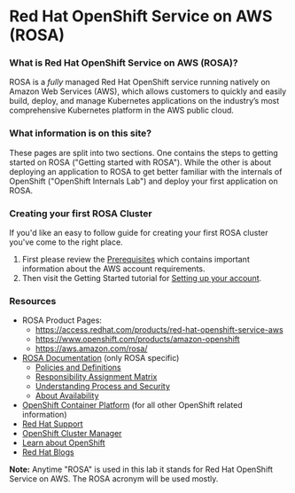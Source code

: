 # Red Hat OpenShift Service on AWS (ROSA)

### What is Red Hat OpenShift Service on AWS (ROSA)?
ROSA is a _fully_ managed Red Hat OpenShift service running natively on Amazon Web Services (AWS), which allows customers to quickly and easily build, deploy, and manage Kubernetes applications on the industry’s most comprehensive Kubernetes platform in the AWS public cloud. 

### What information is on this site?
These pages are split into two sections. One contains the steps to getting started on ROSA ("Getting started with ROSA").  While the other is about deploying an application to ROSA to get better familiar with the internals of OpenShift ("OpenShift Internals Lab") and deploy your first application on ROSA.

### Creating your first ROSA Cluster
If you'd like an easy to follow guide for creating your first ROSA cluster you've come to the right place.

1. First please review the [Prerequisites](https://docs.openshift.com/rosa/rosa_getting_started/rosa-aws-prereqs.html) which contains important information about the AWS account requirements.  
1. Then visit the Getting Started tutorial for [Setting up your account](rosa/1-account_setup.md).

### Resources

* ROSA Product Pages: 
	* <https://access.redhat.com/products/red-hat-openshift-service-aws>
    * <https://www.openshift.com/products/amazon-openshift>
    * <https://aws.amazon.com/rosa/>
* [ROSA Documentation](https://docs.openshift.com/rosa/welcome/index.html) (only ROSA specific)
	- [Policies and Definitions](https://docs.openshift.com/rosa/rosa_policy/rosa-service-definition.html)
    - [Responsibility Assignment Matrix](https://docs.openshift.com/rosa/rosa_policy/rosa-policy-responsibility-matrix.html)
    - [Understanding Process and Security](https://docs.openshift.com/rosa/rosa_policy/rosa-policy-process-security.html)
    - [About Availability](https://docs.openshift.com/rosa/rosa_policy/rosa-policy-understand-availability.html)
* [OpenShift Container Platform](https://docs.openshift.com/container-platform/4.7/welcome/index.html) (for all other OpenShift related information)
* [Red Hat Support](https://support.redhat.com)
* [OpenShift Cluster Manager](https://cloud.redhat.com/OpenShift)
* [Learn about OpenShift](https://learn.openshift.com)
* [Red Hat Blogs](https://www.redhat.com/en/blog)


**Note:** Anytime "ROSA" is used in this lab it stands for Red Hat OpenShift Service on AWS. The ROSA acronym will be used mostly.